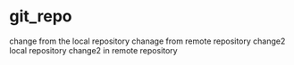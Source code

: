 # git_repo
change from the local repository
chanage from remote repository
change2 local repository
change2 in remote repository
